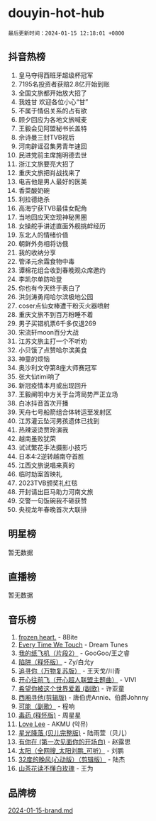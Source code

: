 # douyin-hot-hub

`最后更新时间：2024-01-15 12:18:01 +0800`

## 抖音热榜

1. 皇马夺得西班牙超级杯冠军
1. 7195名投资者获赔2.8亿开始到账
1. 全国文旅都开始放大招了
1. 我姓甘 欢迎各位小心“甘”
1. 不属于情侣关系的占有欲
1. 顾夕回应为各地文旅喊麦
1. 王毅会见阿盟秘书长盖特
1. 佘诗曼三封TVB视后
1. 河南辟谣召集男青年速回
1. 民进党前主席施明德去世
1. 浙江文旅要亮大招了
1. 重庆文旅把肖战找来了
1. 电吉他是男人最好的医美
1. 香菜酸奶碗
1. 利拉德绝杀
1. 高海宁获TVB最佳女配角
1. 当地回应天空现神秘黑圈
1. 女操舵手讲述直面外舰挑衅经历
1. 东北人的情绪价值
1. 朝鲜外务相将访俄
1. 我的收纳分享
1. 管泽元余霜食物中毒
1. 谭棉花组合收到春晚观众席邀约
1. 李凯尔单防哈登
1. 你也有今天终于表白了
1. 洪剑涛勇闯哈尔滨极地公园
1. coser点仙女棒遭干粉灭火器喷射
1. 重庆文旅不到百万粉睡不着
1. 男子买错机票6千多仅退269
1. 宋流轩moon百分大战
1. 江苏文旅主打一个不听劝
1. 小贝饿了点赞哈尔滨美食
1. 神童的烦恼
1. 奥沙利文夺第8座大师赛冠军
1. 张大仙timi响了
1. 新冠疫情本月或出现回升
1. 王毅阐明中方关于台湾局势严正立场
1. 白冰抖音首次开播
1. 天舟七号船箭组合体转运至发射区
1. 江苏灌云坠河男孩遗体已找到
1. 热辣滚烫贾玲演我
1. 越南虽败犹荣
1. 试试繁花手法摄影小技巧
1. 日本4:2逆转越南夺首胜
1. 江西文旅说唱来真的
1. 临时劫案首映礼
1. 2023TVB颁奖礼红毯
1. 开封请出巨马助力河南文旅
1. 交警一句饭碗我不砸获赞
1. 央视龙年春晚首次大联排

## 明星榜

暂无数据

## 直播榜

暂无数据

## 音乐榜

1. [frozen heart.](https://sf6-cdn-tos.douyinstatic.com/obj/tos-cn-ve-2774/oIIWJfyjIACZA9zQMtnJ6hQQhFC4vhCupoRBsO) - 8Bite
1. [Every Time We Touch](https://sf3-cdn-tos.douyinstatic.com/obj/tos-cn-ve-2774/ogN6lUKQeBBfEVhIOMikG1CcJjugxk1tztZyhP) - Dream Tunes
1. [我的纸飞机（片段2）](https://sf6-cdn-tos.douyinstatic.com/obj/tos-cn-ve-2774/oM2ZrKcg2CD5AeRB2gkeXOFB1IxAGJdZPazYHf) - GooGoo/王之睿
1. [陷阱（释怀版）](https://sf86-cdn-tos.douyinstatic.com/obj/tos-cn-ve-2774/oE8C21LeZrzKLDFfQYgMzx4GAIHageG5IzayY7) - Zy/白允y
1. [追寻你（万物复苏版）](https://sf3-cdn-tos.douyinstatic.com/obj/tos-cn-ve-2774/oYeAZJsbjIDit9APmBg8u6uDUQnHmoCf3gbo74) - 王天戈/川青
1. [开心往前飞（开心超人联盟主题曲）](https://sf86-cdn-tos.douyinstatic.com/obj/tos-cn-ve-2774/9d8fb7c82cf1421fb93a9fe925275e0a) - VIVI
1. [希望你被这个世界爱着 (副歌)](https://sf86-cdn-tos.douyinstatic.com/obj/tos-cn-ve-2774/oUHCmWQfZlE3QQBKBeD8rCFLpJzPgCpImhsxMt) - 许亚童
1. [西厢寻他(剪辑版)](https://sf86-cdn-tos.douyinstatic.com/obj/tos-cn-ve-2774/oUsAVfAQKlRNxEv5qxvIB8o5qmIWUcXbzJKJhw) - 唐伯虎Annie、伯爵Johnny
1. [可能（副歌）](https://sf86-cdn-tos.douyinstatic.com/obj/tos-cn-ve-2774/cde1731888894259b333569393c2fb51) - 程响
1. [毒药 (释怀版)](https://sf86-cdn-tos.douyinstatic.com/obj/tos-cn-ve-2774/oYILMEAzspdZBIzy4frJNB8ZHPHWAhiwowd4Ad) - 周星星
1. [Love Lee](https://sf6-cdn-tos.douyinstatic.com/obj/tos-cn-ve-2774/o05GbkJGbCBTdDnMtB0fwOYgkeZp23vrWQDQBS) - AKMU (악뮤)
1. [星光降落 (贝儿完整版)](https://sf86-cdn-tos.douyinstatic.com/obj/tos-cn-ve-2774/okwB9hAwyAtsFFkFBzAX1hOOfQuIoMNs0W2Mwr) - 陆雨萱（贝儿）
1. [有你在 (第一次见面你的开场白)](https://sf86-cdn-tos.douyinstatic.com/obj/tos-cn-ve-2774/oAthrQ3ClJBfI57uBoFEgNDYtNCZ0TSYQQfxQ0) - 赵露思
1. [太阳（全网搜_太阳刘鹏_可听）](https://sf86-cdn-tos.douyinstatic.com/obj/tos-cn-ve-2774/ogWbyIQnlBFImVbeDocRdCIYtBHlbJXgfZMvgz) - 刘鹏
1. [32度的晚风(心动版）（剪辑版）](https://sf86-cdn-tos.douyinstatic.com/obj/tos-cn-ve-2774/owNyabsyWdzUulxhoJfK8IBXgp0UMQAHpvGh2B) - 陆杰
1. [山茶花读不懂白玫瑰](https://sf86-cdn-tos.douyinstatic.com/obj/tos-cn-ve-2774/osfn8B7DktrRHEPJgPCfDbw7QDQEkwC16BxZg9) - 王为

## 品牌榜

[2024-01-15-brand.md](2024-01-15-brand.md)
